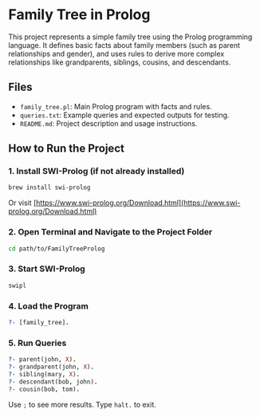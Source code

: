 # Family Tree in Prolog

This project represents a simple family tree using the Prolog programming language. It defines basic facts about family members (such as parent relationships and gender), and uses rules to derive more complex relationships like grandparents, siblings, cousins, and descendants.

## Files

- `family_tree.pl`: Main Prolog program with facts and rules.
- `queries.txt`: Example queries and expected outputs for testing.
- `README.md`: Project description and usage instructions.

##  How to Run the Project

### 1. Install SWI-Prolog (if not already installed)

```bash
brew install swi-prolog
```

Or visit [https://www.swi-prolog.org/Download.html](https://www.swi-prolog.org/Download.html)

### 2. Open Terminal and Navigate to the Project Folder

```bash
cd path/to/FamilyTreeProlog
```

### 3. Start SWI-Prolog

```bash
swipl
```

### 4. Load the Program

```prolog
?- [family_tree].
```

### 5. Run Queries

```prolog
?- parent(john, X).
?- grandparent(john, X).
?- sibling(mary, X).
?- descendant(bob, john).
?- cousin(bob, tom).
```

Use `;` to see more results. Type `halt.` to exit.
